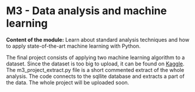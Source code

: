 # M3 - Data analysis and machine learning

**Content of the module:** Learn about standard analysis techniques and how to apply state-of-the-art machine learning with Python.

The final project consists of applying two machine learning algorithm to a dataset. Since the dataset is too big to upload, it can be found on [Kaggle](https://www.kaggle.com/datasets/hugomathien/soccer). The m3_project_extract.py file is a short commented extract of the whole analysis. The code connects to the sqllite database and extracts a part of the data. The whole project will be uploaded soon.

